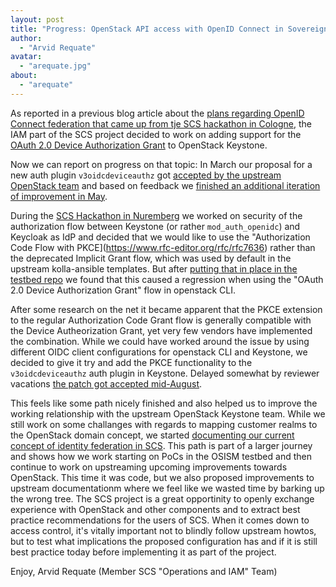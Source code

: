 ```yaml
---
layout: post
title: "Progress: OpenStack API access with OpenID Connect in Sovereign Cloud Stack"
author:
  - "Arvid Requate"
avatar:
  - "arequate.jpg"
about:
  - "arequate"
---
```


As reported in a previous blog article about the [plans regarding OpenID Connect federation that came up from
tje SCS hackathon in Cologne](https://scs.community/2023/01/05/sig-iam-openstack-cli-with-federation/), the IAM part of
the SCS project decided to work on adding support for the [OAuth 2.0 Device Authorization
Grant](https://www.rfc-editor.org/rfc/rfc8628) to OpenStack Keystone.

Now we can report on progress on that topic: In March our proposal for a new auth plugin `v3oidcdeviceauthz` got
[accepted by the upstream OpenStack team](https://review.opendev.org/c/openstack/keystoneauth/+/869876) and
based on feedback we [finished an additional iteration of improvement in May](https://review.opendev.org/c/openstack/keystoneauth/+/876893).

During the [SCS Hackathon in Nuremberg](https://scs.community/2023/03/31/hackathon-nuernberg/) we worked on security
of the authorization flow between Keystone (or rather `mod_auth_openidc`) and Keycloak as IdP and decided that we
would like to use the "Authorization Code Flow with PKCE](https://www.rfc-editor.org/rfc/rfc7636) rather than the deprecated Implicit Grant flow, which
was used by default in the upstream kolla-ansible templates. But after [putting that in place in the testbed
repo](https://github.com/osism/testbed/commits/main/environments/kolla/files/overlays/keystone/wsgi-keystone.conf)
we found that this caused a regression when using the "OAuth 2.0 Device Authorization Grant" flow in openstack CLI.

After some research on the net it became apparent that the PKCE extension to the regular Authorization Code Grant flow
is generally compatible with the Device Autheorization Grant, yet very few vendors have implemented the combination.
While we could have worked around the issue by using different OIDC client configurations for openstack CLI and
Keystone, we decided to give it try and add the PKCE functionality to the `v3oidcdeviceauthz` auth plugin in Keystone.
Delayed somewhat by reviewer vacations [the patch got accepted mid-August](https://review.opendev.org/c/openstack/keystoneauth/+/883852).

This feels like some path nicely finished and also helped us to improve the working relationship with the upstream
OpenStack Keystone team. While we still work on some challanges with regards to mapping customer realms to the OpenStack
domain concept, we started [documenting our current concept of identity federation in SCS](https://docs-staging.scs.community/docs/iam/identity-federation-in-scs). This path is part of a larger journey and shows how we work starting on PoCs in the OSISM testbed
and then continue to work on upstreaming upcoming improvements towards OpenStack. This time it was code, but we also
proposed improvements to upstream documentationm where we feel like we wasted time by barking up the wrong tree.
The SCS project is a great opportinity to openly exchange experience with OpenStack and other components and
to extract best practice recommendations for the users of SCS. When it comes down to access control, it's vitally
important not to blindly follow upstream howtos, but to test what implications the proposed configuration has
and if it is still best practice today before implementing it as part of the project.

Enjoy,
Arvid Requate (Member SCS "Operations and IAM" Team)
